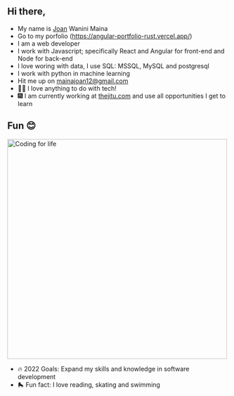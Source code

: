 ## Hi there, 
- My name is [Joan](https://www.linkedin.com/in/joan-maina-8192a9212/) Wanini Maina
- Go to my porfolio (https://angular-portfolio-rust.vercel.app/)
- I am a web developer
- I work with Javascript; specifically React and Angular for front-end and Node for back-end
- I love woring with data, I use SQL: MSSQL, MySQL and postgresql 
- I work with python in machine learning 
- Hit me up on mainajoan12@gmail.com
- 👩‍💻 I love anything to do with tech!
- 🎆 I am currently working at [thejitu.com](https://thejitu.com/) and use all opportunities I get to learn

## Fun 😊

[<img alt="Coding for life" width="500px" src="https://thejitu.com/wp-content/uploads/2021/10/Joan-Maina.jpg"/>](https://twitter.com/MainaWanini)

- 🔥 2022 Goals: Expand my skills and knowledge in software development
- 🛼 Fun fact: I love reading, skating and swimming
